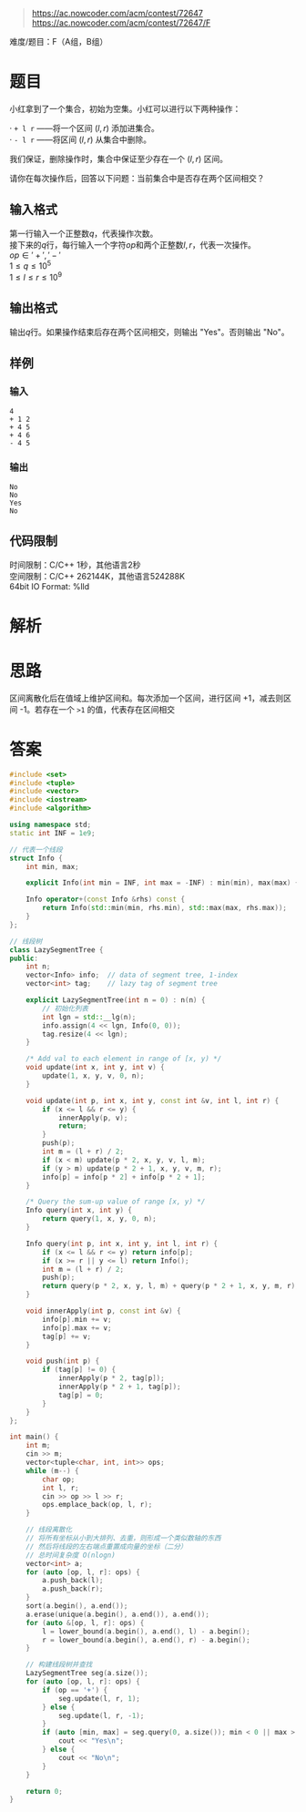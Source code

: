 > https://ac.nowcoder.com/acm/contest/72647
> https://ac.nowcoder.com/acm/contest/72647/F

难度/题目：F（A组，B组）
# 题目

小红拿到了一个集合，初始为空集。小红可以进行以下两种操作：  
  
· `+ l r` ——将一个区间 $(l,r)$ 添加进集合。  
· `- l r` ——将区间 $(l,r)$ 从集合中删除。  
  
我们保证，删除操作时，集合中保证至少存在一个 $(l,r)$ 区间。  
  
请你在每次操作后，回答以下问题：当前集合中是否存在两个区间相交？
## 输入格式

第一行输入一个正整数$q$，代表操作次数。  
接下来的$q$行，每行输入一个字符$op$和两个正整数$l,r$，代表一次操作。  
$op∈{'+','-'}$  
$1\leq q \leq 10^5$  
$1\leq l \leq r \leq 10^9$
## 输出格式

输出$q$行。如果操作结束后存在两个区间相交，则输出 "Yes"。否则输出 "No"。
## 样例
### 输入

```
4
+ 1 2
+ 4 5
+ 4 6
- 4 5
```
### 输出

```
No
No
Yes
No
```
## 代码限制

时间限制：C/C++ 1秒，其他语言2秒  
空间限制：C/C++ 262144K，其他语言524288K  
64bit IO Format: %lld
# 解析

# 思路

区间离散化后在值域上维护区间和。每次添加一个区间，进行区间 +1，减去则区间 -1。若存在一个 `>1` 的值，代表存在区间相交
# 答案

```cpp
#include <set>
#include <tuple>
#include <vector>
#include <iostream>
#include <algorithm>

using namespace std;
static int INF = 1e9;

// 代表一个线段
struct Info {
    int min, max;

    explicit Info(int min = INF, int max = -INF) : min(min), max(max) {}

    Info operator+(const Info &rhs) const {
        return Info(std::min(min, rhs.min), std::max(max, rhs.max));
    }
};

// 线段树
class LazySegmentTree {
public:
    int n;
    vector<Info> info;  // data of segment tree, 1-index
    vector<int> tag;    // lazy tag of segment tree

    explicit LazySegmentTree(int n = 0) : n(n) {
        // 初始化列表
        int lgn = std::__lg(n);
        info.assign(4 << lgn, Info(0, 0));
        tag.resize(4 << lgn);
    }

    /* Add val to each element in range of [x, y) */
    void update(int x, int y, int v) {
        update(1, x, y, v, 0, n);
    }

    void update(int p, int x, int y, const int &v, int l, int r) {
        if (x <= l && r <= y) {
            innerApply(p, v);
            return;
        }
        push(p);
        int m = (l + r) / 2;
        if (x < m) update(p * 2, x, y, v, l, m);
        if (y > m) update(p * 2 + 1, x, y, v, m, r);
        info[p] = info[p * 2] + info[p * 2 + 1];
    }

    /* Query the sum-up value of range [x, y) */
    Info query(int x, int y) {
        return query(1, x, y, 0, n);
    }

    Info query(int p, int x, int y, int l, int r) {
        if (x <= l && r <= y) return info[p];
        if (x >= r || y <= l) return Info();
        int m = (l + r) / 2;
        push(p);
        return query(p * 2, x, y, l, m) + query(p * 2 + 1, x, y, m, r);
    }

    void innerApply(int p, const int &v) {
        info[p].min += v;
        info[p].max += v;
        tag[p] += v;
    }

    void push(int p) {
        if (tag[p] != 0) {
            innerApply(p * 2, tag[p]);
            innerApply(p * 2 + 1, tag[p]);
            tag[p] = 0;
        }
    }
};

int main() {
    int m;
    cin >> m;
    vector<tuple<char, int, int>> ops;
    while (m--) {
        char op;
        int l, r;
        cin >> op >> l >> r;
        ops.emplace_back(op, l, r);
    }

    // 线段离散化
    // 将所有坐标从小到大排列、去重，则形成一个类似数轴的东西
    // 然后将线段的左右端点重置成向量的坐标（二分）
    // 总时间复杂度 O(nlogn)
    vector<int> a;
    for (auto [op, l, r]: ops) {
        a.push_back(l);
        a.push_back(r);
    }
    sort(a.begin(), a.end());
    a.erase(unique(a.begin(), a.end()), a.end());
    for (auto &[op, l, r]: ops) {
        l = lower_bound(a.begin(), a.end(), l) - a.begin();
        r = lower_bound(a.begin(), a.end(), r) - a.begin();
    }

    // 构建线段树并查找
    LazySegmentTree seg(a.size());
    for (auto [op, l, r]: ops) {
        if (op == '+') {
            seg.update(l, r, 1);
        } else {
            seg.update(l, r, -1);
        }
        if (auto [min, max] = seg.query(0, a.size()); min < 0 || max > 1) {
            cout << "Yes\n";
        } else {
            cout << "No\n";
        }
    }

    return 0;
}
```